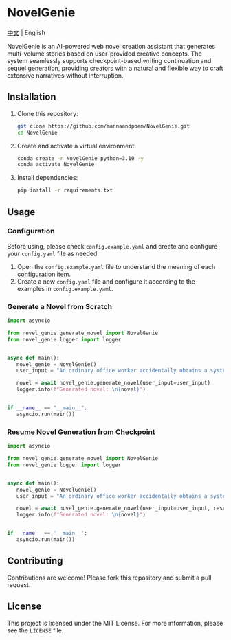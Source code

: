 # NovelGenie

[中文](README.md) | English

NovelGenie is an AI-powered web novel creation assistant that generates multi-volume stories based on user-provided creative concepts. The system seamlessly supports checkpoint-based writing continuation and sequel generation, providing creators with a natural and flexible way to craft extensive narratives without interruption.

## Installation

1. Clone this repository:
    ```sh
    git clone https://github.com/mannaandpoem/NovelGenie.git
    cd NovelGenie
    ```

2. Create and activate a virtual environment:
    ```sh
    conda create -n NovelGenie python=3.10 -y
    conda activate NovelGenie
    ```

3. Install dependencies:
    ```sh
    pip install -r requirements.txt
    ```

## Usage

### Configuration

Before using, please check `config.example.yaml` and create and configure your `config.yaml` file as needed.

1. Open the `config.example.yaml` file to understand the meaning of each configuration item.
2. Create a new `config.yaml` file and configure it according to the examples in `config.example.yaml`.

### Generate a Novel from Scratch

```python
import asyncio

from novel_genie.generate_novel import NovelGenie
from novel_genie.logger import logger


async def main():
   novel_genie = NovelGenie()
   user_input = "An ordinary office worker accidentally obtains a system and begins their journey of workplace counterattack."

   novel = await novel_genie.generate_novel(user_input=user_input)
   logger.info(f"Generated novel: \n{novel}")


if __name__ == "__main__":
   asyncio.run(main())
```

### Resume Novel Generation from Checkpoint

```python
import asyncio

from novel_genie.generate_novel import NovelGenie
from novel_genie.logger import logger


async def main():
   novel_genie = NovelGenie()
   user_input = "An ordinary office worker accidentally obtains a system and begins their journey of workplace counterattack."

   novel = await novel_genie.generate_novel(user_input=user_input, resume_novel_id="your_novel_id")
   logger.info(f"Generated novel: \n{novel}")


if __name__ == '__main__':
   asyncio.run(main())
```

## Contributing

Contributions are welcome! Please fork this repository and submit a pull request.

## License

This project is licensed under the MIT License. For more information, please see the `LICENSE` file.
